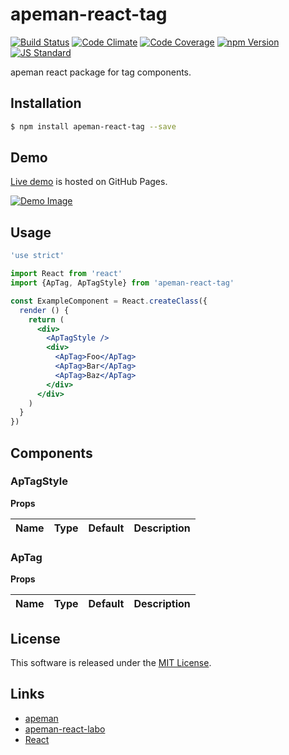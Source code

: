 apeman-react-tag
==========

<!---
This file is generated by ape-tmpl. Do not update manually.
--->

<!-- Badge Start -->
<a name="badges"></a>

[![Build Status][bd_travis_shield_url]][bd_travis_url]
[![Code Climate][bd_codeclimate_shield_url]][bd_codeclimate_url]
[![Code Coverage][bd_codeclimate_coverage_shield_url]][bd_codeclimate_url]
[![npm Version][bd_npm_shield_url]][bd_npm_url]
[![JS Standard][bd_standard_shield_url]][bd_standard_url]

[bd_repo_url]: https://github.com/apeman-react-labo/apeman-react-tag
[bd_travis_url]: http://travis-ci.org/apeman-react-labo/apeman-react-tag
[bd_travis_shield_url]: http://img.shields.io/travis/apeman-react-labo/apeman-react-tag.svg?style=flat
[bd_travis_com_url]: http://travis-ci.com/apeman-react-labo/apeman-react-tag
[bd_travis_com_shield_url]: https://api.travis-ci.com/apeman-react-labo/apeman-react-tag.svg?token=
[bd_license_url]: https://github.com/apeman-react-labo/apeman-react-tag/blob/master/LICENSE
[bd_codeclimate_url]: http://codeclimate.com/github/apeman-react-labo/apeman-react-tag
[bd_codeclimate_shield_url]: http://img.shields.io/codeclimate/github/apeman-react-labo/apeman-react-tag.svg?style=flat
[bd_codeclimate_coverage_shield_url]: http://img.shields.io/codeclimate/coverage/github/apeman-react-labo/apeman-react-tag.svg?style=flat
[bd_gemnasium_url]: https://gemnasium.com/apeman-react-labo/apeman-react-tag
[bd_gemnasium_shield_url]: https://gemnasium.com/apeman-react-labo/apeman-react-tag.svg
[bd_npm_url]: http://www.npmjs.org/package/apeman-react-tag
[bd_npm_shield_url]: http://img.shields.io/npm/v/apeman-react-tag.svg?style=flat
[bd_standard_url]: http://standardjs.com/
[bd_standard_shield_url]: https://img.shields.io/badge/code%20style-standard-brightgreen.svg

<!-- Badge End -->


<!-- Description Start -->
<a name="description"></a>

apeman react package for tag components.

<!-- Description End -->


<!-- Overview Start -->
<a name="overview"></a>



<!-- Overview End -->


<!-- Sections Start -->
<a name="sections"></a>

<!-- Section from "doc/guides/01.Installation.md.hbs" Start -->

<a name="section-doc-guides-01-installation-md"></a>

Installation
-----

```bash
$ npm install apeman-react-tag --save
```


<!-- Section from "doc/guides/01.Installation.md.hbs" End -->

<!-- Section from "doc/guides/02.Demo.md.hbs" Start -->

<a name="section-doc-guides-02-demo-md"></a>

Demo
-----

[Live demo][demo_url] is hosted on GitHub Pages.

[![Demo Image](./doc/images/screenshot.png)][demo_url]

[demo_url]: http://apeman-react-labo.github.io/apeman-react-tag/demo/demo.html


<!-- Section from "doc/guides/02.Demo.md.hbs" End -->

<!-- Section from "doc/guides/03.Usage.md.hbs" Start -->

<a name="section-doc-guides-03-usage-md"></a>

Usage
---------

```jsx
'use strict'

import React from 'react'
import {ApTag, ApTagStyle} from 'apeman-react-tag'

const ExampleComponent = React.createClass({
  render () {
    return (
      <div>
        <ApTagStyle />
        <div>
          <ApTag>Foo</ApTag>
          <ApTag>Bar</ApTag>
          <ApTag>Baz</ApTag>
        </div>
      </div>
    )
  }
})

```



<!-- Section from "doc/guides/03.Usage.md.hbs" End -->

<!-- Section from "doc/guides/04.Components.md.hbs" Start -->

<a name="section-doc-guides-04-components-md"></a>

Components
-----


### ApTagStyle

**Props**

| Name | Type | Default | Description |
| ---- | ---- | ------- | ----------- |

### ApTag

**Props**

| Name | Type | Default | Description |
| ---- | ---- | ------- | ----------- |


<!-- Section from "doc/guides/04.Components.md.hbs" End -->


<!-- Sections Start -->


<!-- LICENSE Start -->
<a name="license"></a>

License
-------
This software is released under the [MIT License](https://github.com/apeman-react-labo/apeman-react-tag/blob/master/LICENSE).

<!-- LICENSE End -->


<!-- Links Start -->
<a name="links"></a>

Links
------

+ [apeman][apeman_url]
+ [apeman-react-labo][apeman_react_labo_url]
+ [React][react_url]

[apeman_url]: https://github.com/apeman-labo/apeman
[apeman_react_labo_url]: https://github.com/apeman-react-labo
[react_url]: https://facebook.github.io/react/

<!-- Links End -->
